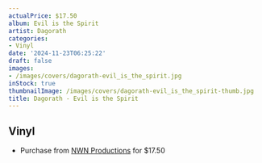 ```yaml
---
actualPrice: $17.50
album: Evil is the Spirit
artist: Dagorath
categories:
- Vinyl
date: '2024-11-23T06:25:22'
draft: false
images:
- /images/covers/dagorath-evil_is_the_spirit.jpg
inStock: true
thumbnailImage: /images/covers/dagorath-evil_is_the_spirit-thumb.jpg
title: Dagorath - Evil is the Spirit
---
```


## Vinyl
* Purchase from [NWN Productions](http://shop.nwnprod.com/index.php?route=product/product&path=75&product_id=19710&sort=pd.name&order=ASC) for $17.50
